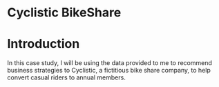 # Cyclistic BikeShare
# Introduction
In this case study, I will be using the data provided to me to recommend business strategies to Cyclistic, a fictitious bike share company, to help convert casual riders to annual members. 
